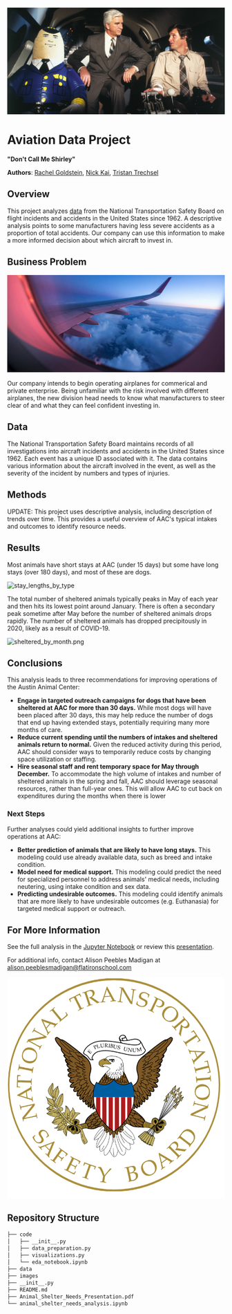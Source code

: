 ![Otto the Autopilot](./images/Otto_Airplane.jpeg)

# Aviation Data Project

**"Don't Call Me Shirley"**

**Authors**: [Rachel Goldstein](mailto:tristantrechsel@gmail.com), [Nick Kai](mailto:tristantrechsel@gmail.com), [Tristan Trechsel](mailto:tristantrechsel@gmail.com)

## Overview

This project analyzes [data](https://www.kaggle.com/datasets/khsamaha/aviation-accident-database-synopses) from the National Transportation Safety Board on flight incidents and accidents in the United States since 1962. A descriptive analysis points to some manufacturers having less severe accidents as a proportion of total accidents. Our company can use this information to make a more informed decision about which aircraft to invest in.

## Business Problem

![img](./images/Airplane_Window.jpg)

Our company intends to begin operating airplanes for commerical and private enterprise. Being unfamiliar with the risk involved with different airplanes, the new division head needs to know what manufacturers to steer clear of and what they can feel confident investing in.

## Data

The National Transportation Safety Board maintains records of all investigations into aircraft incidents and accidents in the United States since 1962. Each event has a unique ID associated with it. The data contains various information about the aircraft involved in the event, as well as the severity of the incident by numbers and types of injuries.

## Methods

UPDATE: This project uses descriptive analysis, including description of trends over time. This provides a useful overview of AAC's typical intakes and outcomes to identify resource needs.

## Results

Most animals have short stays at AAC (under 15 days) but some have long stays (over 180 days), and most of these are dogs.

![stay_lengths_by_type](./images/stay_lengths_by_type.png)

The total number of sheltered animals typically peaks in May of each year and then hits its lowest point around January. There is often a secondary peak sometime after May before the number of sheltered animals drops rapidly. The number of sheltered animals has dropped precipitously in 2020, likely as a result of COVID-19.

![sheltered_by_month.png](./images/sheltered_by_month.png)

## Conclusions

This analysis leads to three recommendations for improving operations of the Austin Animal Center:

- **Engage in targeted outreach campaigns for dogs that have been sheltered at AAC for more than 30 days.** While most dogs will have been placed after 30 days, this may help reduce the number of dogs that end up having extended stays, potentially requiring many more months of care.
- **Reduce current spending until the numbers of intakes and sheltered animals return to normal.** Given the reduced activity during this period, AAC should consider ways to temporarily reduce costs by changing space utilization or staffing.
- **Hire seasonal staff and rent temporary space for May through December.** To accommodate the high volume of intakes and number of sheltered animals in the spring and fall, AAC should leverage seasonal resources, rather than full-year ones. This will allow AAC to cut back on expenditures during the months when there is lower

### Next Steps

Further analyses could yield additional insights to further improve operations at AAC:

- **Better prediction of animals that are likely to have long stays.** This modeling could use already available data, such as breed and intake condition.
- **Model need for medical support.** This modeling could predict the need for specialized personnel to address animals' medical needs, including neutering, using intake condition and sex data.
- **Predicting undesirable outcomes.** This modeling could identify animals that are more likely to have undesirable outcomes (e.g. Euthanasia) for targeted medical support or outreach.

## For More Information

See the full analysis in the [Jupyter Notebook](./animal-shelter-needs-analysis.ipynb) or review this [presentation](./Animal_Shelter_Needs_Presentation.pdf).

For additional info, contact Alison Peebles Madigan at [alison.peeblesmadigan@flatironschool.com](mailto:alison.peeblesmadigan@flatironschool.com)

![logo](./images/NTSB_Logo.jpg)

## Repository Structure

```
├── code
│   ├── __init__.py
│   ├── data_preparation.py
│   ├── visualizations.py
│   └── eda_notebook.ipynb
├── data
├── images
├── __init__.py
├── README.md
├── Animal_Shelter_Needs_Presentation.pdf
└── animal_shelter_needs_analysis.ipynb
```
